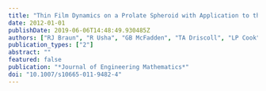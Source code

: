 ```yaml
---
title: "Thin Film Dynamics on a Prolate Spheroid with Application to the Cornea"
date: 2012-01-01
publishDate: 2019-06-06T14:48:49.930485Z
authors: ["RJ Braun", "R Usha", "GB McFadden", "TA Driscoll", "LP Cook", "Peter Ewen King-Smith"]
publication_types: ["2"]
abstract: ""
featured: false
publication: "*Journal of Engineering Mathematics*"
doi: "10.1007/s10665-011-9482-4"
---
```



